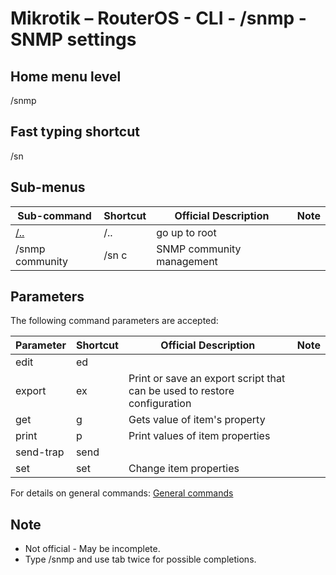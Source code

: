 # Mikrotik – RouterOS - CLI - /snmp - SNMP settings

## Home menu level
/snmp 
## Fast typing shortcut
/sn
## Sub-menus

| **Sub-command** | **Shortcut** | **Official Description** | **Note** |
|---|---|---|---|
| [/..](root-level.md) | /.. | go up to root |  |
| /snmp community | /sn c | SNMP community management |  |

## Parameters

The following command parameters are accepted:

| **Parameter** | **Shortcut** | **Official Description** | **Note** |
|---|---|---|---|
| edit | ed|  |  |  
| export | ex | Print or save an export script that can be used to restore configuration |  |    
| get | g | Gets value of item's property |  | 
| print | p | Print values of item properties |  | 
| send-trap | send |  |  |  
| set | set | Change item properties |  | 

For details on general commands: [General commands](https://help.mikrotik.com/docs/display/ROS/Console)

## Note
- Not official - May be incomplete.
- Type /snmp and use tab twice for possible completions. 
